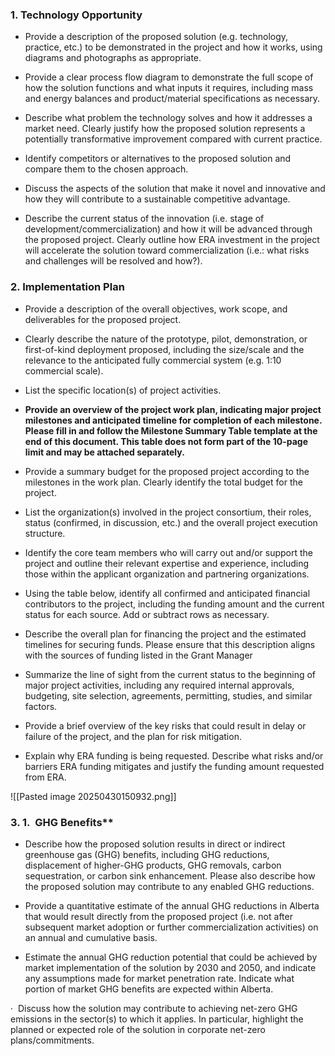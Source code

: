 ### 1. Technology Opportunity
- Provide a description of the proposed solution (e.g. technology, practice, etc.) to be demonstrated in the project and how it works, using diagrams and photographs as appropriate.

- Provide a clear process flow diagram to demonstrate the full scope of how the solution functions and what inputs it requires, including mass and energy balances and product/material specifications as necessary.

- Describe what problem the technology solves and how it addresses a market need. Clearly justify how the proposed solution represents a potentially transformative improvement compared with current practice.

- Identify competitors or alternatives to the proposed solution and compare them to the chosen approach.

- Discuss the aspects of the solution that make it novel and innovative and how they will contribute to a sustainable competitive advantage.

- Describe the current status of the innovation (i.e. stage of development/commercialization) and how it will be advanced through the proposed project. Clearly outline how ERA investment in the project will accelerate the solution toward commercialization (i.e.: what risks and challenges will be resolved and how?).


### 2. Implementation Plan

- Provide a description of the overall objectives, work scope, and deliverables for the proposed project.

- Clearly describe the nature of the prototype, pilot, demonstration, or first-of-kind deployment proposed, including the size/scale and the relevance to the anticipated fully commercial system (e.g. 1:10 commercial scale).

- List the specific location(s) of project activities.

- **Provide an overview of the project work plan, indicating major project milestones and anticipated timeline for completion of each milestone. Please fill in and follow the Milestone Summary Table template at the end of this document. This table does not form part of the 10-page limit and may be attached separately.**

- Provide a summary budget for the proposed project according to the milestones in the work plan. Clearly identify the total budget for the project.

- List the organization(s) involved in the project consortium, their roles, status (confirmed, in discussion, etc.) and the overall project execution structure.

- Identify the core team members who will carry out and/or support the project and outline their relevant expertise and experience, including those within the applicant organization and partnering organizations.

- Using the table below, identify all confirmed and anticipated financial contributors to the project, including the funding amount and the current status for each source. Add or subtract rows as necessary.

- Describe the overall plan for financing the project and the estimated timelines for securing funds. Please ensure that this description aligns with the sources of funding listed in the Grant Manager

- Summarize the line of sight from the current status to the beginning of major project activities, including any required internal approvals, budgeting, site selection, agreements, permitting, studies, and similar factors.

- Provide a brief overview of the key risks that could result in delay or failure of the project, and the plan for risk mitigation.

- Explain why ERA funding is being requested. Describe what risks and/or barriers ERA funding mitigates and justify the funding amount requested from ERA.

![[Pasted image 20250430150932.png]]



### 3. **1.**  GHG Benefits**

- Describe how the proposed solution results in direct or indirect greenhouse gas (GHG) benefits, including GHG reductions, displacement of higher-GHG products, GHG removals, carbon sequestration, or carbon sink enhancement. Please also describe how the proposed solution may contribute to any enabled GHG reductions.

- Provide a quantitative estimate of the annual GHG reductions in Alberta that would result directly from the proposed project (i.e. not after subsequent market adoption or further commercialization activities) on an annual and cumulative basis.

- Estimate the annual GHG reduction potential that could be achieved by market implementation of the solution by 2030 and 2050, and indicate any assumptions made for market penetration rate. Indicate what portion of market GHG benefits are expected within Alberta.

·  Discuss how the solution may contribute to achieving net-zero GHG emissions in the sector(s) to which it applies. In particular, highlight the planned or expected role of the solution in corporate net-zero plans/commitments.


